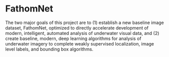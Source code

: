 # FathomNet
The two major goals of this project are to 
(1) establish a new baseline image dataset, FathomNet, optimized to directly accelerate development of modern, intelligent, automated analysis of underwater visual data, and 
(2) create baseline, modern, deep learning algorithms for analysis of underwater imagery to complete weakly supervised localization, image level labels, and bounding box algorithms.
